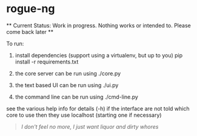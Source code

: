 # rogue-ng

** Current Status: Work in progress. Nothing works or intended to. Please come back later **

To run:

1. install dependencies (support using a virtualenv, but up to you)
	pip install -r requirements.txt

2. the core server can be run using ./core.py

3. the text based UI can be run using ./ui.py

4. the command line can be run using ./cmd-line.py

see the various help info for details (-h)
if the interface are not told which core to use then they use localhost (starting one if necessary)

 
>*I don't feel no more,*
>*I just want liquor and dirty whores*

